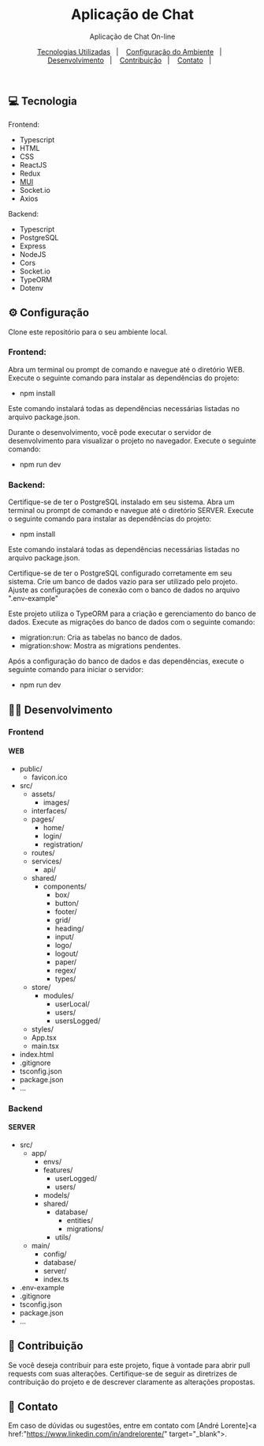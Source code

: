 <h1 align="center"> Aplicação de Chat </h1>

<p align="center">
Aplicação de Chat On-line
</p>

<p align="center">
  <a href="#-tecnologia">Tecnologias Utilizadas</a>&nbsp;&nbsp;&nbsp;|&nbsp;&nbsp;&nbsp;
  <a href="#-configuração">Configuração do Ambiente</a>&nbsp;&nbsp;&nbsp;|&nbsp;&nbsp;&nbsp;
  <a href="#-desenvolvimento">Desenvolvimento</a>&nbsp;&nbsp;&nbsp;|&nbsp;&nbsp;&nbsp;
  <a href="#-contribuição">Contribuição</a>&nbsp;&nbsp;&nbsp;|&nbsp;&nbsp;&nbsp;
  <a href="#-contato">Contato</a>&nbsp;&nbsp;&nbsp;|&nbsp;&nbsp;&nbsp;
</p>

<br>

## 💻 Tecnologia

Frontend:

- Typescript
- HTML
- CSS
- ReactJS
- Redux
- [MUI](https://mui.com/pt/material-ui/getting-started/overview/)
- Socket.io
- Axios

Backend:

- Typescript
- PostgreSQL
- Express
- NodeJS
- Cors
- Socket.io
- TypeORM
- Dotenv

## ⚙️ Configuração

Clone este repositório para o seu ambiente local.

### Frontend:

Abra um terminal ou prompt de comando e navegue até o diretório WEB.
Execute o seguinte comando para instalar as dependências do projeto:

- npm install

Este comando instalará todas as dependências necessárias listadas no arquivo package.json.

Durante o desenvolvimento, você pode executar o servidor de desenvolvimento para visualizar o projeto no navegador. Execute o seguinte comando:

- npm run dev

### Backend:

Certifique-se de ter o PostgreSQL instalado em seu sistema.
Abra um terminal ou prompt de comando e navegue até o diretório SERVER.
Execute o seguinte comando para instalar as dependências do projeto:

- npm install

Este comando instalará todas as dependências necessárias listadas no arquivo package.json.

Certifique-se de ter o PostgreSQL configurado corretamente em seu sistema. Crie um banco de dados vazio para ser utilizado pelo projeto. Ajuste as configurações de conexão com o banco de dados no arquivo ".env-example"

Este projeto utiliza o TypeORM para a criação e gerenciamento do banco de dados. Execute as migrações do banco de dados com o seguinte comando:

- migration:run: Cria as tabelas no banco de dados.
- migration:show: Mostra as migrations pendentes.

Após a configuração do banco de dados e das dependências, execute o seguinte comando para iniciar o servidor:

- npm run dev

## 👨‍💻 Desenvolvimento

### Frontend

#### WEB

- public/
  - favicon.ico
- src/
  - assets/
    - images/
  - interfaces/
  - pages/
    - home/
    - login/
    - registration/
  - routes/
  - services/
    - api/
  - shared/
    - components/
      - box/
      - button/
      - footer/
      - grid/
      - heading/
      - input/
      - logo/
      - logout/
      - paper/
      - regex/
      - types/
  - store/
    - modules/
      - userLocal/
      - users/
      - usersLogged/
  - styles/
  - App.tsx
  - main.tsx
- index.html
- .gitignore
- tsconfig.json
- package.json
- ...

### Backend

#### SERVER

- src/
  - app/
    - envs/
    - features/
      - userLogged/
      - users/
    - models/
    - shared/
      - database/
        - entities/
        - migrations/
      - utils/
  - main/
    - config/
    - database/
    - server/
    - index.ts
- .env-example
- .gitignore
- tsconfig.json
- package.json
- ...

## 🤝 Contribuição

Se você deseja contribuir para este projeto, fique à vontade para abrir pull requests com suas alterações. Certifique-se de seguir as diretrizes de contribuição do projeto e de descrever claramente as alterações propostas.

## 📱 Contato

Em caso de dúvidas ou sugestões, entre em contato com [André Lorente]<a href:"https://www.linkedin.com/in/andrelorente/" target="\_blank">.
